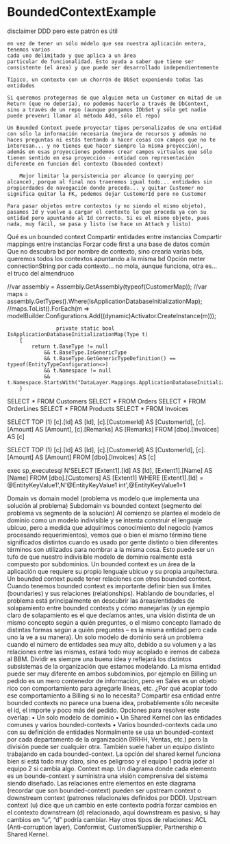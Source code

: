 # BoundedContextExample

disclaimer DDD
    pero este patrón es útil

    en vez de tener un sólo módelo que sea nuestra aplicación entera, tenemos varios
    cada uno delimitado y que aplica a un área
    particular de funcionalidad. Esto ayuda a saber que tiene ser consistente (el área) y que puede ser desarrollado independientemente

    Típico, un contexto con un chorrón de DbSet exponiendo todas las entidades

    Si queremos protegernos de que alguien meta un Customer en mitad de un Return (que no debería), no podemos hacerlo a través de DbContext, sino a través de un repo (aunque pongamos IDbSet y sólo get nadie puede prevenri llamar al método Add, sólo el repo)

    Un Bounded Context puede proyectar tipos personalizados de una entidad con sólo la información necesaria (mejora de recursos y además no haces preguntas ni estás tentando a hacer cosas con campos que no te interesan... y no tienes que hacer siempre la misma proyección), además en esas proyecciones podemos crear campos virtuales que sólo tienen sentido en esa proyección - entidad con representación diferente en función del contexto (bounded context)

        Mejor limitar la persistencia por alcance (o querying por alcance), porque al final nos traeremos igual todo... entidades sin propierdades de navegación donde proceda... y quitar Customer no significa quitar la FK, podemos dejar CustomerId pero no Customer

    Para pasar objetos entre contextos (y no siendo el mismo objeto), pasamos Id y vuelve a cargar el contexto lo que proceda ya con su entidad pero apuntando al Id correcto. Si es el mismo objeto, pues nada, muy fácil, se pasa y listo (se hace un Attach y listo)
Qué es un bounded context
Compartir entidades entre instancias
Compartir mappings entre instancias
Forzar code first a una base de datos común
    Que no descubra bd por nombre de contexto, sino crearía varias bds, queremos todos los contextos apuntando a la misma bd
        Opción meter connectionString por cada contexto... no mola, aunque funciona, otra es... el truco del almendruco


  <connectionStrings>
    <add name="ApplicationContext" connectionString="Data Source=(LocalDB)\MSSQLocalDB;Initial Catalog=ApplicationContext;Integrated Security=SSPI;MultipleActiveResultSets=True;Application Name=ApplicationContext" providerName="System.Data.SqlClient"/>
  </connectionStrings>

  //var assembly = Assembly.GetAssembly(typeof(CustomerMap));
            //var maps = assembly.GetTypes().Where(IsApplicationDatabaseInitializationMap);
            //maps.ToList().ForEach(m => modelBuilder.Configurations.Add((dynamic)Activator.CreateInstance(m)));


                    private static bool IsApplicationDatabaseInitializationMap(Type t)
        {
            return t.BaseType != null
                && t.BaseType.IsGenericType
                && t.BaseType.GetGenericTypeDefinition() == typeof(EntityTypeConfiguration<>)
                && t.Namespace != null
                && t.Namespace.StartsWith("DataLayer.Mappings.ApplicationDatabaseInitialization");
        }


SELECT * FROM Customers
SELECT * FROM Orders
SELECT * FROM OrderLines
SELECT * FROM Products
SELECT * FROM Invoices


SELECT TOP (1) 
    [c].[Id] AS [Id], 
    [c].[CustomerId] AS [CustomerId], 
    [c].[Amount] AS [Amount], 
    [c].[Remarks] AS [Remarks]
    FROM [dbo].[Invoices] AS [c]

SELECT TOP (1) 
    [c].[Id] AS [Id], 
    [c].[CustomerId] AS [CustomerId], 
    [c].[Amount] AS [Amount]
    FROM [dbo].[Invoices] AS [c]

exec sp_executesql N'SELECT 
    [Extent1].[Id] AS [Id], 
    [Extent1].[Name] AS [Name]
    FROM [dbo].[Customers] AS [Extent1]
    WHERE [Extent1].[Id] = @EntityKeyValue1',N'@EntityKeyValue1 int',@EntityKeyValue1=1




Domain vs domain model (problema vs modelo que implementa una solución al problema)
Subdomain vs bounded context (segmento del problema vs segmento de la solución)
Al comienzo se plantea el modelo de dominio como un modelo indivisible y se intenta construir el lenguaje ubicuo, pero a medida que adquirimos conocimiento del negocio (vamos procesando requerimientos), vemos que o bien el mismo término tiene significados distintos cuando es usado por gente distinto o bien diferentes términos son utilizados para nombrar a la misma cosa. Esto puede ser un tufo de que nuestro indivisible modelo de dominio realmente está compuesto por subdominios. 
Un bounded context es un área de la aplicación que requiere su propio lenguaje ubicuo y su propia arquitectura. Un bounded context puede tener relaciones con otros bounded context. Cuando tenemos bounded context es importante definir bien sus límites (boundaries) y sus relaciones (relationships).
Hablando de boundaries, el problema está principalmente en descubrir las áreas/entidades de solapamiento entre bounded contexts y cómo manejarlas (y un ejemplo claro de solapamiento es el que decíamos antes, una visión distinta de un mismo concepto según a quién preguntes, o el mismo concepto llamado de distintas formas según a quién preguntes – es la misma entidad pero cada uno la ve a su manera).
Un solo modelo de dominio será un problema cuando el número de entidades sea muy alto, debido a su volumen y a las relaciones entre las mismas, estará todo muy acoplado e iremos de cabeza al BBM. Dividir es siempre una buena idea y reflejará los distintos subsistemas de la organización que estamos modelando. La misma entidad puede ser muy diferente en ambos subdominios, por ejemplo en Billing un pedido es un mero contenedor de información, pero en Sales es un objeto rico con comportamiento para agregarle líneas, etc. ¿Por qué acoplar todo ese comportamiento a Billing si no lo necesita? Compartir esa entidad entre bounded contexts no parece una buena idea, probablemente sólo necesite el id, el importe y poco más del pedido.
Opciones para resolver este overlap:
•   Un solo modelo de dominio 
•   Un Shared Kernel con las entidades comunes y varios bounded-contexts
•   Varios bounded-contexts cada uno con su definición de entidades
Normalmente se usa un bounded-context por cada departamento de la organización (RRHH, Ventas, etc.) pero la división puede ser cualquier otra. También suele haber un equipo distinto trabajando en cada bounded-context. La opción del shared kernel funciona bien si está todo muy claro, sino es peligroso y el equipo 1 podría joder al equipo 2 si cambia algo.
Context map. Un diagrama donde cada elemento es un bounde-context y suministra una visión comprensiva del sistema siendo diseñado. Las relaciones entre elementos en este diagrama (recordar que son bounded-context) pueden ser upstream context o downstream context (patrones relacionales definidos por DDD). Upstream context (u) dice que un cambio en este contexto podría forzar cambios en el contexto downstream (d) relacionado, aquí downstream es pasivo, si hay cambios en “u”, “d” podría cambiar. 
Hay otros tipos de relaciones: ACL (Anti-corruption layer), Conformist, Customer/Supplier, Partnership o Shared Kernel.

